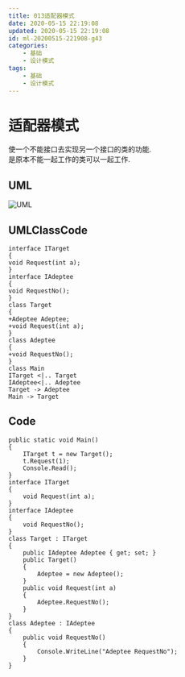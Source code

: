 ```yaml
---
title: 013适配器模式
date: 2020-05-15 22:19:08
updated: 2020-05-15 22:19:08
id: ml-20200515-221908-g43
categories:
	- 基础
	- 设计模式
tags: 
	- 基础
	- 设计模式
---
```


# 适配器模式

使一个不能接口去实现另一个接口的类的功能.  
是原本不能一起工作的类可以一起工作.
<!--more-->
## UML

![UML](http://www.plantuml.com/plantuml/png/SoWkIImgAStDuShCAqajIajCJbNm34aiIayjuQhcAilFJ548IYqiJIqkqG0gK4ZKjEQgHLRgc99QK9AQYgRMBry3h30v9x6uM05kd3PKjGAKjkRInhG1IIF2S6tSflicPkPnGPsiO5EZfmUp3-Osa1ZSAAWwNJku24W_Y0-LuN98pKi1XWS0)

## UMLClassCode

```
interface ITarget
{
void Request(int a);
}
interface IAdeptee
{
void RequestNo();
}
class Target
{
+Adeptee Adeptee;
+void Request(int a);
}
class Adeptee
{
+void RequestNo();
}
class Main
ITarget <|.. Target
IAdeptee<|.. Adeptee
Target -> Adeptee
Main -> Target
```

## Code

```CSharp
public static void Main()
{
    ITarget t = new Target();
    t.Request(1);
    Console.Read();
}
interface ITarget
{
    void Request(int a);
}
interface IAdeptee
{
    void RequestNo();
}
class Target : ITarget
{
    public IAdeptee Adeptee { get; set; }
    public Target()
    {
        Adeptee = new Adeptee();
    }
    public void Request(int a)
    {
        Adeptee.RequestNo();
    }
}
class Adeptee : IAdeptee
{
    public void RequestNo()
    {
        Console.WriteLine("Adeptee RequestNo");
    }
}
```
